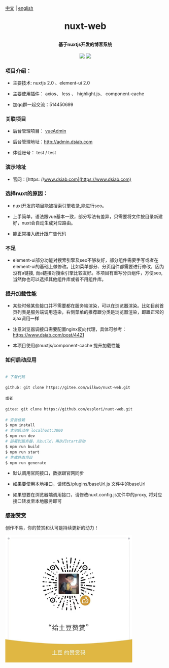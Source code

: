 
<div><a href="https://gitee.com/wilkwo/nuxt-web/blob/master/README.md">中文</a>  |  <a href="https://gitee.com/wilkwo/nuxt-web/blob/master/README.en.md">english</a></div>

<h1 align="center" style="margin: 30px 0 30px; font-weight: bold;">nuxt-web</h1>
<h4 align="center">基于nuxtjs开发的博客系统</h4>
<p align="center">
	<a href="https://gitee.com/wilkwo/nuxt-web.git"><img src="https://gitee.com/wilkwo/nuxt-web/badge/star.svg?theme=dark"></a>
	<a href="https://gitee.com/wilkwo/nuxt-web.git"><img src="https://gitee.com/wilkwo/nuxt-web/badge/fork.svg?theme=dark"></a>
</p>


### 项目介绍：

- 主要技术: nuxtjs 2.0 、element-ui 2.0

- 主要使用插件： axios、 less 、 highlight.js、 component-cache
  
- 加qq群一起交流：514450699



### 关联项目

* 后台管理项目： <a href="https://gitee.com/wilkwo/vueAdmin">vueAdmin</a>

* 后台管理地址：http://admin.dsiab.com

- 体验账号： test / test
  

### 演示地址

* 官网：[https: //www.dsiab.com](https://www.dsiab.com)



### 选择nuxt的原因：

- nuxt开发的项目能被搜索引擎收录,能进行seo。

- 上手简单，语法跟vue基本一致，部分写法有差异，只需要将文件按目录新建好，nuxt会自动生成对应路由。

- 能正常接入统计跟广告代码


### 不足

- element-ui部分功能对搜索引擎及seo不够友好，部分组件需要手写或者在element-ui的基础上做修改。比如菜单部分、分页组件都需要进行修改，因为没有a链接, 而a链接对搜索引擎比较友好。本项目有重写分页组件，方便seo,当然你也可以选择其他组件库或者不用组件库。


### 提升加载性能


- 某些时候某些接口并不需要都在服务端渲染，可以在浏览器渲染。比如目前首页列表是服务端调用渲染，右侧菜单的推荐跟分类是浏览器渲染，即跟正常的ajax调用一样

- 注意浏览器调接口需要配置nginx反向代理，具体可参考：https://www.dsiab.com/post/4421

- 本项目使用@nuxtjs/component-cache 提升加载性能


### 如何启动应用

```bash

# 下载代码

github: git clone https://gitee.com/wilkwo/nuxt-web.git

或者

gitee: git clone https://github.com/esplori/nuxt-web.git

# 安装依赖
$ npm install
# 本地启动在 localhost:3000
$ npm run dev
# 部署到服务器，先build，再执行start启动
$ npm run build
$ npm run start
# 生成静态项目
$ npm run generate
```

* 默认调用官网接口，数据跟官网同步
  
* 如果要使用本地接口，请修改/plugins/baseUrl.js 文件中的baseUrl
  
* 如果想要在浏览器端调用接口，请修改nuxt.config.js文件中的proxy, 将对应接口转发至本地服务即可


### 感谢赞赏

创作不易，你的赞赏和认可是持续更新的动力！

<img src="./assets/img/zanshan.jpeg" alt="赞赏" width="400px" />



